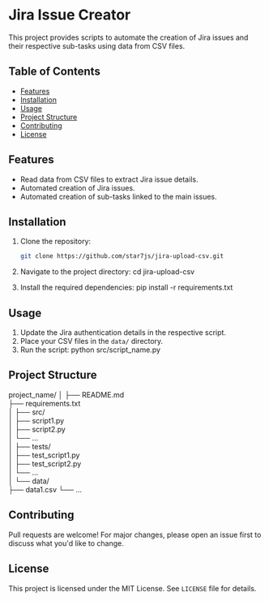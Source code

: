 # Jira Issue Creator

This project provides scripts to automate the creation of Jira issues and their respective sub-tasks using data from CSV
files.

## Table of Contents

- [Features](#features)
- [Installation](#installation)
- [Usage](#usage)
- [Project Structure](#project-structure)
- [Contributing](#contributing)
- [License](#license)

## Features

- Read data from CSV files to extract Jira issue details.
- Automated creation of Jira issues.
- Automated creation of sub-tasks linked to the main issues.

## Installation

1. Clone the repository:
   ```bash
   git clone https://github.com/star7js/jira-upload-csv.git

2. Navigate to the project directory:
   cd jira-upload-csv

3. Install the required dependencies:
   pip install -r requirements.txt

## Usage

1. Update the Jira authentication details in the respective script.
2. Place your CSV files in the `data/` directory.
3. Run the script:
   python src/script_name.py

## Project Structure

project_name/
│
├── README.md            
├── requirements.txt     
│
├── src/                 
│ ├── script1.py       
│ ├── script2.py       
│ └── ...              
│
├── tests/               
│ ├── test_script1.py  
│ ├── test_script2.py  
│ └── ...              
│
└── data/                
├── data1.csv
└── ...

## Contributing

Pull requests are welcome! For major changes, please open an issue first to discuss what you'd like to change.

## License

This project is licensed under the MIT License. See `LICENSE` file for details.
